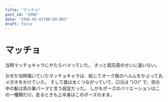 ```yaml
---
title: "マッチョ"
post_id: "2908"
date: "1996-02-01T00:00:00Z"
draft: false
---
```


# マッチョ

当時マッチョキャラにやたらハマっていた。
きっと超兄貴のせいに違いない。

なぜか当時描いていたマッチョキャラは、総じてオーク族のヘルムをかぶって丸メガネをかけていた。
そして眉は太くつながっていて、口元は “)Ｏ(” で、兜の中の髪は鳥の巣パーマと言う設定だった。
しかもポーズのバリエーションはこの一種類だけ。走るときも上半身はこのポーズのまま。
